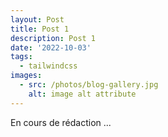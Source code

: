```yaml
---
layout: Post
title: Post 1
description: Post 1
date: '2022-10-03'
tags:
  - tailwindcss
images:
  - src: /photos/blog-gallery.jpg
    alt: image alt attribute
---
```


En cours de rédaction ...